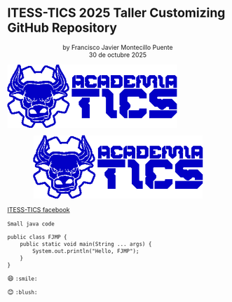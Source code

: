 # ITESS-TICS 2025  Taller Customizing GitHub Repository
<div style="text-align: center;">by Francisco Javier Montecillo Puente</div>
<div style="text-align: center;">30 de octubre 2025</div>

![ITESS-TICS logo!](itess-logos/academia_tics_blue.png "itess-tics-logo")

<div style="text-align: center;">
	<img src="itess-logos/academia_tics_blue.png" alt="itess-tics-logo" title="itess-tics-logo" />
</div>

[ITESS-TICS facebook](https://www.facebook.com/IngenieriaTicsTecNM)

``Small java code``

	public class FJMP {
		public static void main(String ... args) {
			System.out.println("Hello, FJMP");
		}
	}


:smile: `:smile:`

:blush: `:blush:`  